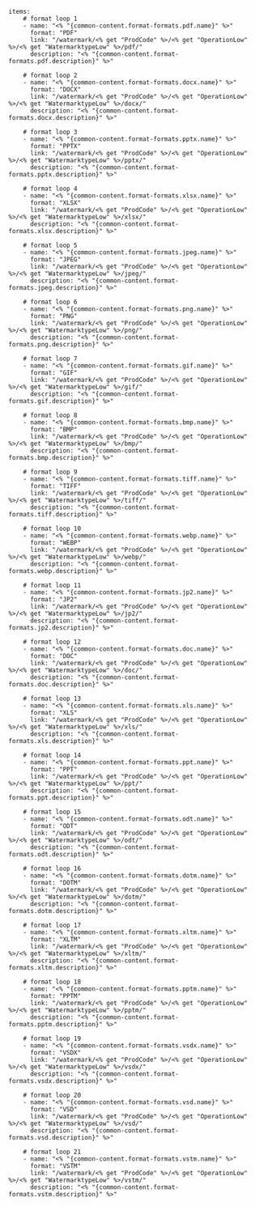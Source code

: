     items: 
        # format loop 1
        - name: "<% "{common-content.format-formats.pdf.name}" %>"
          format: "PDF"
          link: "/watermark/<% get "ProdCode" %>/<% get "OperationLow" %>/<% get "WatermarktypeLow" %>/pdf/"
          description: "<% "{common-content.format-formats.pdf.description}" %>"

        # format loop 2
        - name: "<% "{common-content.format-formats.docx.name}" %>"
          format: "DOCX"
          link: "/watermark/<% get "ProdCode" %>/<% get "OperationLow" %>/<% get "WatermarktypeLow" %>/docx/"
          description: "<% "{common-content.format-formats.docx.description}" %>"

        # format loop 3
        - name: "<% "{common-content.format-formats.pptx.name}" %>"
          format: "PPTX"
          link: "/watermark/<% get "ProdCode" %>/<% get "OperationLow" %>/<% get "WatermarktypeLow" %>/pptx/"
          description: "<% "{common-content.format-formats.pptx.description}" %>"

        # format loop 4
        - name: "<% "{common-content.format-formats.xlsx.name}" %>"
          format: "XLSX"
          link: "/watermark/<% get "ProdCode" %>/<% get "OperationLow" %>/<% get "WatermarktypeLow" %>/xlsx/"
          description: "<% "{common-content.format-formats.xlsx.description}" %>"

        # format loop 5
        - name: "<% "{common-content.format-formats.jpeg.name}" %>"
          format: "JPEG"
          link: "/watermark/<% get "ProdCode" %>/<% get "OperationLow" %>/<% get "WatermarktypeLow" %>/jpeg/"
          description: "<% "{common-content.format-formats.jpeg.description}" %>"

        # format loop 6
        - name: "<% "{common-content.format-formats.png.name}" %>"
          format: "PNG"
          link: "/watermark/<% get "ProdCode" %>/<% get "OperationLow" %>/<% get "WatermarktypeLow" %>/png/"
          description: "<% "{common-content.format-formats.png.description}" %>"

        # format loop 7
        - name: "<% "{common-content.format-formats.gif.name}" %>"
          format: "GIF"
          link: "/watermark/<% get "ProdCode" %>/<% get "OperationLow" %>/<% get "WatermarktypeLow" %>/gif/"
          description: "<% "{common-content.format-formats.gif.description}" %>"

        # format loop 8
        - name: "<% "{common-content.format-formats.bmp.name}" %>"
          format: "BMP"
          link: "/watermark/<% get "ProdCode" %>/<% get "OperationLow" %>/<% get "WatermarktypeLow" %>/bmp/"
          description: "<% "{common-content.format-formats.bmp.description}" %>"

        # format loop 9
        - name: "<% "{common-content.format-formats.tiff.name}" %>"
          format: "TIFF"
          link: "/watermark/<% get "ProdCode" %>/<% get "OperationLow" %>/<% get "WatermarktypeLow" %>/tiff/"
          description: "<% "{common-content.format-formats.tiff.description}" %>"

        # format loop 10
        - name: "<% "{common-content.format-formats.webp.name}" %>"
          format: "WEBP"
          link: "/watermark/<% get "ProdCode" %>/<% get "OperationLow" %>/<% get "WatermarktypeLow" %>/webp/"
          description: "<% "{common-content.format-formats.webp.description}" %>"

        # format loop 11
        - name: "<% "{common-content.format-formats.jp2.name}" %>"
          format: "JP2"
          link: "/watermark/<% get "ProdCode" %>/<% get "OperationLow" %>/<% get "WatermarktypeLow" %>/jp2/"
          description: "<% "{common-content.format-formats.jp2.description}" %>"

        # format loop 12
        - name: "<% "{common-content.format-formats.doc.name}" %>"
          format: "DOC"
          link: "/watermark/<% get "ProdCode" %>/<% get "OperationLow" %>/<% get "WatermarktypeLow" %>/doc/"
          description: "<% "{common-content.format-formats.doc.description}" %>"

        # format loop 13
        - name: "<% "{common-content.format-formats.xls.name}" %>"
          format: "XLS"
          link: "/watermark/<% get "ProdCode" %>/<% get "OperationLow" %>/<% get "WatermarktypeLow" %>/xls/"
          description: "<% "{common-content.format-formats.xls.description}" %>"

        # format loop 14
        - name: "<% "{common-content.format-formats.ppt.name}" %>"
          format: "PPT"
          link: "/watermark/<% get "ProdCode" %>/<% get "OperationLow" %>/<% get "WatermarktypeLow" %>/ppt/"
          description: "<% "{common-content.format-formats.ppt.description}" %>"

        # format loop 15
        - name: "<% "{common-content.format-formats.odt.name}" %>"
          format: "ODT"
          link: "/watermark/<% get "ProdCode" %>/<% get "OperationLow" %>/<% get "WatermarktypeLow" %>/odt/"
          description: "<% "{common-content.format-formats.odt.description}" %>"

        # format loop 16
        - name: "<% "{common-content.format-formats.dotm.name}" %>"
          format: "DOTM"
          link: "/watermark/<% get "ProdCode" %>/<% get "OperationLow" %>/<% get "WatermarktypeLow" %>/dotm/"
          description: "<% "{common-content.format-formats.dotm.description}" %>"

        # format loop 17
        - name: "<% "{common-content.format-formats.xltm.name}" %>"
          format: "XLTM"
          link: "/watermark/<% get "ProdCode" %>/<% get "OperationLow" %>/<% get "WatermarktypeLow" %>/xltm/"
          description: "<% "{common-content.format-formats.xltm.description}" %>"

        # format loop 18
        - name: "<% "{common-content.format-formats.pptm.name}" %>"
          format: "PPTM"
          link: "/watermark/<% get "ProdCode" %>/<% get "OperationLow" %>/<% get "WatermarktypeLow" %>/pptm/"
          description: "<% "{common-content.format-formats.pptm.description}" %>"

        # format loop 19
        - name: "<% "{common-content.format-formats.vsdx.name}" %>"
          format: "VSDX"
          link: "/watermark/<% get "ProdCode" %>/<% get "OperationLow" %>/<% get "WatermarktypeLow" %>/vsdx/"
          description: "<% "{common-content.format-formats.vsdx.description}" %>"

        # format loop 20
        - name: "<% "{common-content.format-formats.vsd.name}" %>"
          format: "VSD"
          link: "/watermark/<% get "ProdCode" %>/<% get "OperationLow" %>/<% get "WatermarktypeLow" %>/vsd/"
          description: "<% "{common-content.format-formats.vsd.description}" %>"

        # format loop 21
        - name: "<% "{common-content.format-formats.vstm.name}" %>"
          format: "VSTM"
          link: "/watermark/<% get "ProdCode" %>/<% get "OperationLow" %>/<% get "WatermarktypeLow" %>/vstm/"
          description: "<% "{common-content.format-formats.vstm.description}" %>"


